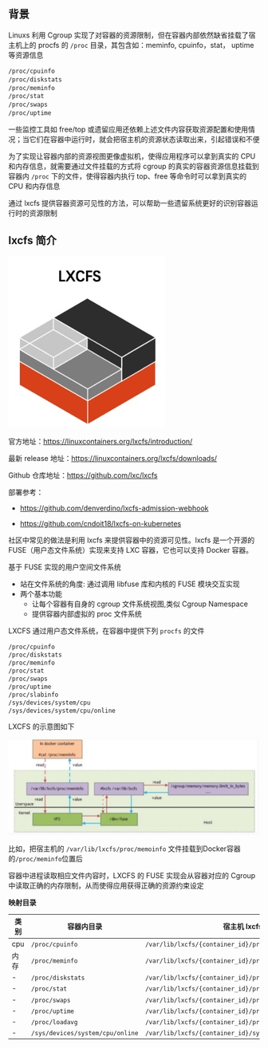 ## 背景

Linuxs 利用 Cgroup 实现了对容器的资源限制，但在容器内部依然缺省挂载了宿主机上的 procfs 的 `/proc` 目录，其包含如：meminfo, cpuinfo，stat， uptime 等资源信息

```bash
/proc/cpuinfo
/proc/diskstats
/proc/meminfo
/proc/stat
/proc/swaps
/proc/uptime
```

一些监控工具如 free/top 或遗留应用还依赖上述文件内容获取资源配置和使用情况；当它们在容器中运行时，就会把宿主机的资源状态读取出来，引起错误和不便

为了实现让容器内部的资源视图更像虚拟机，使得应用程序可以拿到真实的 CPU 和内存信息，就需要通过文件挂载的方式将 cgroup 的真实的容器资源信息挂载到容器内 `/proc` 下的文件，使得容器内执行 top、free 等命令时可以拿到真实的 CPU 和内存信息

通过 lxcfs 提供容器资源可见性的方法，可以帮助一些遗留系统更好的识别容器运行时的资源限制

## lxcfs 简介

![img](.assets/image-20221213141917212.png)

官方地址：<https://linuxcontainers.org/lxcfs/introduction/>

最新 release 地址：<https://linuxcontainers.org/lxcfs/downloads/>

Github 仓库地址：<https://github.com/lxc/lxcfs>

部署参考：

- <https://github.com/denverdino/lxcfs-admission-webhook>

- <https://github.com/cndoit18/lxcfs-on-kubernetes>

社区中常见的做法是利用 lxcfs 来提供容器中的资源可见性。lxcfs 是一个开源的 FUSE（用户态文件系统）实现来支持 LXC 容器，它也可以支持 Docker 容器。

基于 FUSE 实现的用户空间文件系统

- 站在文件系统的角度: 通过调用 libfuse 库和内核的 FUSE 模块交互实现
- 两个基本功能
  - 让每个容器有自身的 cgroup 文件系统视图,类似 Cgroup Namespace
  - 提供容器内部虚拟的 proc 文件系统

LXCFS 通过用户态文件系统，在容器中提供下列 `procfs` 的文件

```
/proc/cpuinfo
/proc/diskstats
/proc/meminfo
/proc/stat
/proc/swaps
/proc/uptime
/proc/slabinfo
/sys/devices/system/cpu
/sys/devices/system/cpu/online
```

LXCFS 的示意图如下

![img](.assets/e1165184e7ffe5d96e4b863932c2a26f078.jpg)

比如，把宿主机的 `/var/lib/lxcfs/proc/memoinfo` 文件挂载到Docker容器的`/proc/meminfo`位置后

容器中进程读取相应文件内容时，LXCFS 的 FUSE 实现会从容器对应的 Cgroup 中读取正确的内存限制，从而使得应用获得正确的资源约束设定

**映射目录**

| 类别 | 容器内目录                       | 宿主机 lxcfs 目录                                            |
| ---- | -------------------------------- | ------------------------------------------------------------ |
| cpu  | `/proc/cpuinfo`                  | `/var/lib/lxcfs/{container_id}/proc/cpuinfo`                 |
| 内存 | `/proc/meminfo`                  | `/var/lib/lxcfs/{container_id}/proc/meminfo`                 |
| -    | `/proc/diskstats`                | `/var/lib/lxcfs/{container_id}/proc/diskstats`               |
| -    | `/proc/stat`                     | `/var/lib/lxcfs/{container_id}/proc/stat`                    |
| -    | `/proc/swaps`                    | `/var/lib/lxcfs/{container_id}/proc/swaps`                   |
| -    | `/proc/uptime`                   | `/var/lib/lxcfs/{container_id}/proc/uptime`                  |
| -    | `/proc/loadavg`                  | `/var/lib/lxcfs/{container_id}/proc/loadavg`                 |
| -    | `/sys/devices/system/cpu/online` | `/var/lib/lxcfs/{container_id}/sys/devices/system/cpu/online` |

